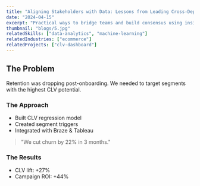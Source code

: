 ```yaml
---
title: "Aligning Stakeholders with Data: Lessons from Leading Cross-Departmental Strategy Projects"
date: "2024-04-15"
excerpt: "Practical ways to bridge teams and build consensus using insight-driven narratives.."
thumbnail: "blogs/5.jpg"
relatedSkills: ["data-analytics", "machine-learning"]
relatedIndustries: ["ecommerce"]
relatedProjects: ["clv-dashboard"]
---
```


## The Problem

Retention was dropping post-onboarding. We needed to target segments with the highest CLV potential.

### The Approach

- Built CLV regression model  
- Created segment triggers  
- Integrated with Braze & Tableau

> "We cut churn by 22% in 3 months."

### The Results

- CLV lift: +27%  
- Campaign ROI: +44%